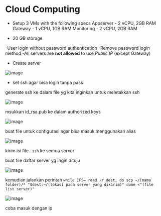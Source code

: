 # Cloud Computing


- Setup 3 VMs with the following specs
     Appserver - 2 vCPU, 2GB RAM
     Gateway - 1 vCPU, 1GB RAM
     Monitoring - 2 vCPU, 2GB RAM
     
- 20 GB storage

-User login without password authentication
-Remove password login method
-All servers are **not allowed** to use *Public IP* (except Gateway)





- Create server



![image](https://user-images.githubusercontent.com/18206510/208793790-da7ae01e-f5d7-4d53-a398-70bd0b56cd62.png)




- set ssh agar bisa login tanpa pass



generate ssh ke dalam file yg kita inginkan untuk meletakkan ssh



![image](https://user-images.githubusercontent.com/18206510/208804059-5d20f1cc-986b-4bd5-a899-a021a3fb3f58.png)






msukkan id_rsa.pub ke dalam authorized keys




![image](https://user-images.githubusercontent.com/18206510/208804339-b0492cec-f4fa-4964-99df-83dcb32ebdbb.png)



buat file untuk configurasi agar bisa masuk menggunakan alias



![image](https://user-images.githubusercontent.com/18206510/208815902-ca5fa728-ea94-4fae-938d-d9a63c583f25.png)




kirim isi file ``` .ssh ``` ke semua server 



buat file daftar server yg ingin dituju



![image](https://user-images.githubusercontent.com/18206510/208809607-cd64341b-cede-43b0-bb3f-bb974e3074a7.png)



kemudian jalankan perintah ``` while IFS= read -r dest; do scp ~/(nama folder)/* "$dest:~/(lokasi pada server yang dikirim)" done <"(file list server)" ```




![image](https://user-images.githubusercontent.com/18206510/208810872-1ceb62d3-89df-480e-88ff-997d0c69029c.png)




coba masuk dengan ip





































